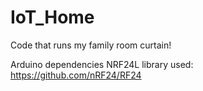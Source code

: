 # IoT_Home
Code that runs my family room curtain!

Arduino dependencies
NRF24L library used: https://github.com/nRF24/RF24
